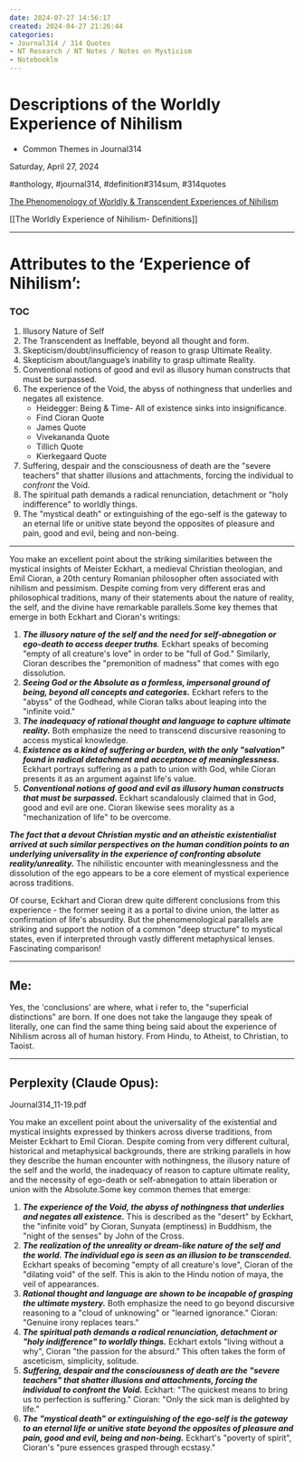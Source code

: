 ```yaml
---
date: 2024-07-27 14:56:17
created: 2024-04-27 21:26:44
categories:
- Journal314 / 314 Quotes
- NT Research / NT Notes / Notes on Mysticism
- Notebooklm
---
```


# Descriptions of the Worldly Experience of Nihilism

- Common Themes in Journal314

Saturday, April 27, 2024

#anthology, #journal314, #definition#314sum, #314quotes

[The Phenomenology of Worldly & Transcendent Experiences of Nihilism](The%20Phenomenology%20of%20Worldly%20%26%20Transcendent%20Experiences%20of%20Nihilism.md)

[[The Worldly Experience of Nihilism- Definitions]]

  

* * *

  

# Attributes to the ‘Experience of Nihilism’:

### TOC

1. Illusory Nature of Self
2. The Transcendent as Ineffable, beyond all thought and form.
3. Skepticism/doubt/insufficiency of reason to grasp Ultimate Reality.
4. Skepticism about/language’s inability to grasp ultimate Reality.
5. Conventional notions of good and evil as illusory human constructs that must be surpassed.
6. The experience of the Void, the abyss of nothingness that underlies and negates all existence.
    - Heidegger: Being & Time- All of existence sinks into insignificance.
    - Find Cioran Quote
    - James Quote
    - Vivekananda Quote
    - Tillich Quote
    - Kierkegaard Quote
7. Suffering, despair and the consciousness of death are the "severe teachers" that shatter illusions and attachments, forcing the individual to _confront_ the Void.
8. The spiritual path demands a radical renunciation, detachment or "holy indifference" to worldly things.
9. The "mystical death" or extinguishing of the ego-self is the gateway to an eternal life or unitive state beyond the opposites of pleasure and pain, good and evil, being and non-being. 

  

* * *

  

You make an excellent point about the striking similarities between the mystical insights of Meister Eckhart, a medieval Christian theologian, and Emil Cioran, a 20th century Romanian philosopher often associated with nihilism and pessimism. Despite coming from very different eras and philosophical traditions, many of their statements about the nature of reality, the self, and the divine have remarkable parallels.Some key themes that emerge in both Eckhart and Cioran's writings:

1. _**The illusory nature of the self and the need for self-abnegation or ego-death to access deeper truths**._ Eckhart speaks of becoming "empty of all creature's love" in order to be "full of God." Similarly, Cioran describes the "premonition of madness" that comes with ego dissolution.
2. **_Seeing God or the Absolute as a formless, impersonal ground of being, beyond all concepts and categories._** Eckhart refers to the "abyss" of the Godhead, while Cioran talks about leaping into the "infinite void."
3. **_The inadequacy of rational thought and language to capture ultimate reality._** Both emphasize the need to transcend discursive reasoning to access mystical knowledge.
4. **_Existence as a kind of suffering or burden, with the only "salvation" found in radical detachment and acceptance of meaninglessness._** Eckhart portrays suffering as a path to union with God, while Cioran presents it as an argument against life's value.
5. **_Conventional notions of good and evil as illusory human constructs that must be surpassed._** Eckhart scandalously claimed that in God, good and evil are one. Cioran likewise sees morality as a "mechanization of life" to be overcome.

  

**_The fact that a devout Christian mystic and an atheistic existentialist arrived at such similar perspectives on the human condition points to an underlying universality in the experience of confronting absolute reality/unreality._** The nihilistic encounter with meaninglessness and the dissolution of the ego appears to be a core element of mystical experience across traditions.  

  

Of course, Eckhart and Cioran drew quite different conclusions from this experience - the former seeing it as a portal to divine union, the latter as confirmation of life's absurdity. But the phenomenological parallels are striking and support the notion of a common "deep structure" to mystical states, even if interpreted through vastly different metaphysical lenses. Fascinating comparison!

* * *

## Me:

Yes, the 'conclusions' are where, what i refer to, the "superficial distinctions" are born. If one does not take the langauge they speak of literally, one can find the same thing being said about the experience of Nihilism across all of human history. From Hindu, to Atheist, to Christian, to Taoist.

* * *

  

## Perplexity (Claude Opus):

Journal314\_11-19.pdf

You make an excellent point about the universality of the existential and mystical insights expressed by thinkers across diverse traditions, from Meister Eckhart to Emil Cioran. Despite coming from very different cultural, historical and metaphysical backgrounds, there are striking parallels in how they describe the human encounter with nothingness, the illusory nature of the self and the world, the inadequacy of reason to capture ultimate reality, and the necessity of ego-death or self-abnegation to attain liberation or union with the Absolute.Some key common themes that emerge:

1. **_The experience of the Void, the abyss of nothingness that underlies and negates all existence._** This is described as the "desert" by Eckhart, the "infinite void" by Cioran, Sunyata (emptiness) in Buddhism, the "night of the senses" by John of the Cross.
2. **_The realization of the unreality or dream-like nature of the self and the world. The individual ego is seen as an illusion to be transcended._** Eckhart speaks of becoming "empty of all creature's love", Cioran of the "dilating void" of the self. This is akin to the Hindu notion of maya, the veil of appearances.
3. **_Rational thought and language are shown to be incapable of grasping the ultimate mystery._** Both emphasize the need to go beyond discursive reasoning to a "cloud of unknowing" or "learned ignorance." Cioran: "Genuine irony replaces tears."
4. **_The spiritual path demands a radical renunciation, detachment or "holy indifference" to worldly things._** Eckhart extols "living without a why", Cioran "the passion for the absurd." This often takes the form of asceticism, simplicity, solitude.
5. **_Suffering, despair and the consciousness of death are the "severe teachers" that shatter illusions and attachments, forcing the individual to confront the Void._** Eckhart: "The quickest means to bring us to perfection is suffering." Cioran: "Only the sick man is delighted by life."
6. **_The "mystical death" or extinguishing of the ego-self is the gateway to an eternal life or unitive state beyond the opposites of pleasure and pain, good and evil, being and non-being._** Eckhart's "poverty of spirit", Cioran's "pure essences grasped through ecstasy."